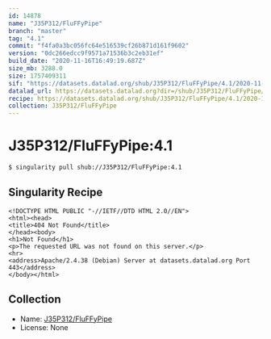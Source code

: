 ```yaml
---
id: 14878
name: "J35P312/FluFFyPipe"
branch: "master"
tag: "4.1"
commit: "f4fa0a3bc056fc64e516539cf26b871d161f9602"
version: "0dc266edcc9f9571a71536b3c2eb31ef"
build_date: "2020-11-16T16:49:19.687Z"
size_mb: 3288.0
size: 1757409311
sif: "https://datasets.datalad.org/shub/J35P312/FluFFyPipe/4.1/2020-11-16-f4fa0a3b-0dc266ed/0dc266edcc9f9571a71536b3c2eb31ef.sif"
datalad_url: https://datasets.datalad.org?dir=/shub/J35P312/FluFFyPipe/4.1/2020-11-16-f4fa0a3b-0dc266ed/
recipe: https://datasets.datalad.org/shub/J35P312/FluFFyPipe/4.1/2020-11-16-f4fa0a3b-0dc266ed/Singularity
collection: J35P312/FluFFyPipe
---
```


# J35P312/FluFFyPipe:4.1

```bash
$ singularity pull shub://J35P312/FluFFyPipe:4.1
```

## Singularity Recipe

```singularity
<!DOCTYPE HTML PUBLIC "-//IETF//DTD HTML 2.0//EN">
<html><head>
<title>404 Not Found</title>
</head><body>
<h1>Not Found</h1>
<p>The requested URL was not found on this server.</p>
<hr>
<address>Apache/2.4.38 (Debian) Server at datasets.datalad.org Port 443</address>
</body></html>
```

## Collection

 - Name: [J35P312/FluFFyPipe](https://github.com/J35P312/FluFFyPipe)
 - License: None

